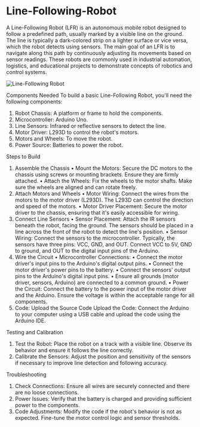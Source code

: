 # Line-Following-Robot
A Line-Following Robot (LFR) is an autonomous mobile robot designed to follow a predefined path, usually marked by a visible line on the ground. The line is typically a dark-colored strip on a lighter surface or vice versa, which the robot detects using sensors. The main goal of an LFR is to navigate along this path by continuously adjusting its movements based on sensor readings. These robots are commonly used in industrial automation, logistics, and educational projects to demonstrate concepts of robotics and control systems.

![Line-Following Robot](https://www.google.com/url?sa=i&url=https%3A%2F%2Fwww.electronicshub.org%2Fline-follower-robot-using-microcontroller%2F&psig=AOvVaw0SWpQFv-VJYNexH45tOd_2&ust=1721157588528000&source=images&cd=vfe&opi=89978449&ved=0CBEQjRxqFwoTCMi_uoHiqYcDFQAAAAAdAAAAABAE](https://www.electronicshub.org/wp-content/uploads/2015/10/Line-Follower-Robot-using-Microcontroller-Image-1.jpg))


Components Needed
To build a basic Line-Following Robot, you'll need the following components:

1. Robot Chassis: A platform or frame to hold the components.
2. Microcontroller: Arduino Uno.
3. Line Sensors: Infrared or reflective sensors to detect the line.
4. Motor Driver: L293D to control the robot's motors.
5. Motors and Wheels: To move the robot.
6. Power Source: Batteries to power the robot.


Steps to Build
1. Assemble the Chassis
• Mount the Motors: Secure the DC motors to the chassis using screws or mounting brackets. Ensure they are firmly attached.
• Attach the Wheels: Fix the wheels to the motor shafts. Make sure the wheels are aligned and can rotate freely.
2. Attach Motors and Wheels
• Motor Wiring: Connect the wires from the motors to the motor driver (L293D). The L293D can control the direction and speed of the motors.
• Motor Driver Placement: Secure the motor driver to the chassis, ensuring that it's easily accessible for wiring.
3. Connect Line Sensors
• Sensor Placement: Attach the IR sensors beneath the robot, facing the ground. The sensors should be placed in a line across the front of the robot to detect the line's position.
• Sensor Wiring: Connect the sensors to the microcontroller. Typically, the sensors have three pins: VCC, GND, and OUT. Connect VCC to 5V, GND to ground, and OUT to the digital input pins of the Arduino.
4. Wire the Circuit
• Microcontroller Connections:
    • Connect the motor driver's input pins to the Arduino's digital output pins.
    • Connect the motor driver's power pins to the battery.
    • Connect the sensors' output pins to the Arduino's digital input pins.
    • Ensure all grounds (motor driver, sensors, Arduino) are connected to a common ground.
• Power the Circuit: Connect the battery to the power input of the motor driver and the Arduino. Ensure the voltage is within the acceptable range for all components.
5. Code: Upload the Source Code
Upload the Code: Connect the Arduino to your computer using a USB cable and upload the code using the Arduino IDE.


Testing and Calibration

1. Test the Robot: Place the robot on a track with a visible line. Observe its behavior and ensure it follows the line correctly.
2. Calibrate the Sensors: Adjust the position and sensitivity of the sensors if necessary to improve line detection and following accuracy.


Troubleshooting

1. Check Connections: Ensure all wires are securely connected and there are no loose connections.
2. Power Issues: Verify that the battery is charged and providing sufficient power to the components.
3. Code Adjustments: Modify the code if the robot's behavior is not as expected. Fine-tune the motor control logic and sensor thresholds.
